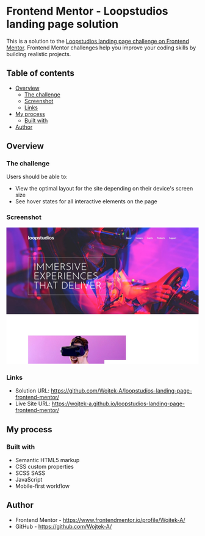 # Frontend Mentor - Loopstudios landing page solution

This is a solution to the
[Loopstudios landing page challenge on Frontend Mentor](https://www.frontendmentor.io/challenges/loopstudios-landing-page-N88J5Onjw).
Frontend Mentor challenges help you improve your coding skills by building
realistic projects.

## Table of contents

- [Overview](#overview)
  - [The challenge](#the-challenge)
  - [Screenshot](#screenshot)
  - [Links](#links)
- [My process](#my-process)
  - [Built with](#built-with)
- [Author](#author)

## Overview

### The challenge

Users should be able to:

- View the optimal layout for the site depending on their device's screen size
- See hover states for all interactive elements on the page

### Screenshot

![](./screenshot.jpg)

### Links

- Solution URL:
  https://github.com/Wojtek-A/loopstudios-landing-page-frontend-mentor/
- Live Site URL:
  https://wojtek-a.github.io/loopstudios-landing-page-frontend-mentor/

## My process

### Built with

- Semantic HTML5 markup
- CSS custom properties
- SCSS SASS
- JavaScript
- Mobile-first workflow

## Author

- Frontend Mentor - https://www.frontendmentor.io/profile/Wojtek-A/
- GitHub - https://github.com/Wojtek-A/

